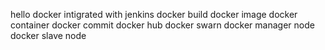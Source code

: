 hello docker 
intigrated with jenkins
docker build
docker image
docker container 
docker commit
docker hub
docker swarn
docker manager node 
docker slave node
